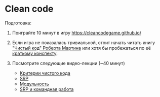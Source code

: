 # Clean code

Подготовка:

1. Поиграйте 10 минут в игру https://cleancodegame.github.io/

2. Если игра не показалась тривиальной, стоит начать читать книгу ["Чистый код" Роберта Мартина](http://bit.ly/1Dwre5P) или хотя бы пробежаться по её [краткому конспекту](http://slidesha.re/1DTGjwg).

3. Посмотрите следующие видео-лекции (~40 минут)
	* [Критерии чистого кода](https://ulearn.azurewebsites.net/Course/cs2/Kritierii_chistogho_koda_cb1d4c4d-47cd-4d51-bfb6-a05fc95e511e)
	* [SRP](https://ulearn.azurewebsites.net/Course/cs2/SRP_5545b91a-c5c4-425b-a1e3-68663af63464)
	* [Модульность](https://ulearn.azurewebsites.net/Course/cs2/Modul_nost__1f04d8a9-37cb-4bee-9c7d-77bb565ca346)
	* [SRP и командная работа](https://ulearn.azurewebsites.net/Course/cs2/SRP_i_komandnaia_rabota_af23a59a-b1fe-4d88-8d9a-7ecc5e1fdfc4)
